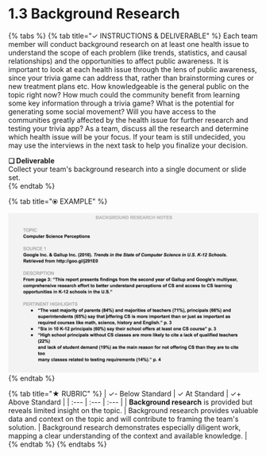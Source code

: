 # 1.3 Background Research

{% tabs %}
{% tab title="✓  INSTRUCTIONS & DELIVERABLE" %}
Each team member will conduct background research on at least one health issue to understand the scope of each problem \(like trends, statistics, and causal relationships\) and the opportunities to affect public awareness. It is important to look at each health issue through the lens of public awareness, since your trivia game can address that, rather than brainstorming cures or new treatment plans etc. How knowledgeable is the general public on the topic right now? How much could the community benefit from learning some key information through a trivia game? What is the potential for generating some social movement? Will you have access to the communities greatly affected by the health issue for further research and testing your trivia app? As a team, discuss all the research and determine which health issue will be your focus. If your team is still undecided, you may use the interviews in the next task to help you finalize your decision.

  
**❏ Deliverable**  
Collect your team's background research into a single document or slide set.  
{% endtab %}

{% tab title="⦿ EXAMPLE" %}


![](../../.gitbook/assets/backgroundresearchnotes.png)
{% endtab %}

{% tab title="★  RUBRIC" %}
| ✓-  Below Standard | ✓  At Standard | ✓+  Above Standard |
| :--- | :--- | :--- |
| **Background research** is provided but reveals limited insight on the topic. | Background research provides valuable data and context on the topic and will contribute to framing the team's solution.  | Background research demonstrates especially diligent work, mapping a clear understanding of the context and available knowledge. |
{% endtab %}
{% endtabs %}

